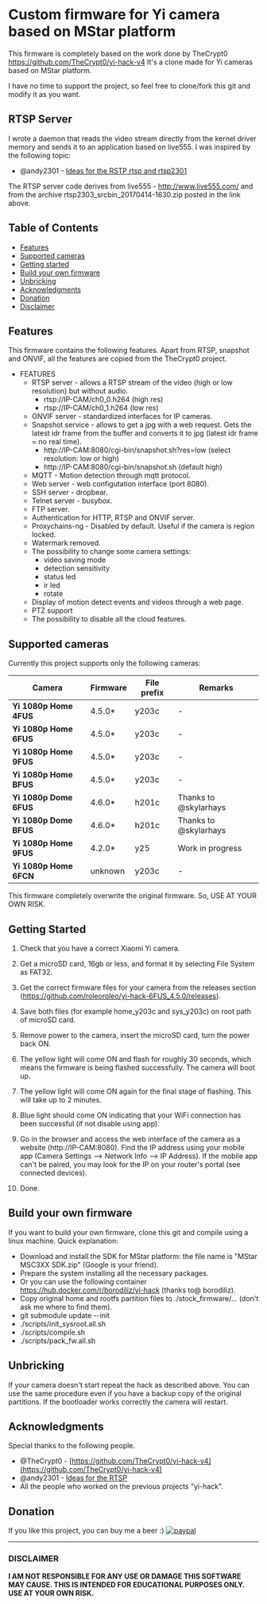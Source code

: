# Custom firmware for Yi camera based on MStar platform

This firmware is completely based on the work done by TheCrypt0
https://github.com/TheCrypt0/yi-hack-v4
It's a clone made for Yi cameras based on MStar platform.

I have no time to support the project, so feel free to clone/fork this git and modify it as you want.

## RTSP Server
I wrote a daemon that reads the video stream directly from the kernel driver memory and sends it to an application based on live555.
I was inspired by the following topic:
- @andy2301 - [Ideas for the RSTP rtsp and rtsp2301](https://github.com/xmflsct/yi-hack-1080p/issues/5#issuecomment-294326131)

The RTSP server code derives from live555 - http://www.live555.com/ and from the archive rtsp2303_srcbin_20170414-1630.zip posted in the link above.

## Table of Contents

- [Features](#features)
- [Supported cameras](#supported-cameras)
- [Getting started](#getting-started)
- [Build your own firmware](#build-your-own-firmware)
- [Unbricking](#unbricking)
- [Acknowledgments](#acknowledgments)
- [Donation](#donation)
- [Disclaimer](#disclaimer)

## Features
This firmware contains the following features.
Apart from RTSP, snapshot and ONVIF, all the features are copied from the TheCrypt0 project.

- FEATURES
  - RTSP server - allows a RTSP stream of the video (high or low resolution) but without audio.
    - rtsp://IP-CAM/ch0_0.h264        (high res)
    - rtsp://IP-CAM/ch0_1.h264        (low res)
  - ONVIF server - standardized interfaces for IP cameras.
  - Snapshot service - allows to get a jpg with a web request.
  Gets the latest idr frame from the buffer and converts it to jpg (latest idr frame = no real time).
    - http://IP-CAM:8080/cgi-bin/snapshot.sh?res=low        (select resolution: low or high)
    - http://IP-CAM:8080/cgi-bin/snapshot.sh        (default high)
  - MQTT - Motion detection through mqtt protocol.
  - Web server - web configutation interface (port 8080).
  - SSH server - dropbear.
  - Telnet server - busybox.
  - FTP server.
  - Authentication for HTTP, RTSP and ONVIF server.
  - Proxychains-ng - Disabled by default. Useful if the camera is region locked.
  - Watermark removed.
  - The possibility to change some camera settings:
    - video saving mode
    - detection sensitivity
    - status led
    - ir led
    - rotate
  - Display of motion detect events and videos through a web page.
  - PTZ support
  - The possibility to disable all the cloud features.

## Supported cameras

Currently this project supports only the following cameras:

| Camera | Firmware | File prefix | Remarks |
| --- | --- | --- | --- |
| **Yi 1080p Home 4FUS** | 4.5.0* | y203c | - |
| **Yi 1080p Home 6FUS** | 4.5.0* | y203c | - |
| **Yi 1080p Home 9FUS** | 4.5.0* | y203c | - |
| **Yi 1080p Home BFUS** | 4.5.0* | y203c | - |
| **Yi 1080p Dome 6FUS** | 4.6.0* | h201c | Thanks to @skylarhays |
| **Yi 1080p Dome BFUS** | 4.6.0* | h201c | Thanks to @skylarhays |
| **Yi 1080p Home 9FUS** | 4.2.0* | y25 | Work in progress |
| **Yi 1080p Home 6FCN** | unknown | y203c | - |

This firmware completely overwrite the original firmware.
So, USE AT YOUR OWN RISK.

## Getting Started
1. Check that you have a correct Xiaomi Yi camera.

2. Get a microSD card, 16gb or less, and format it by selecting File System as FAT32.

3. Get the correct firmware files for your camera from the releases section (https://github.com/roleoroleo/yi-hack-6FUS_4.5.0/releases).

4. Save both files (for example home_y203c and sys_y203c) on root path of microSD card.

5. Remove power to the camera, insert the microSD card, turn the power back ON.

6. The yellow light will come ON and flash for roughly 30 seconds, which means the firmware is being flashed successfully. The camera will boot up.

7. The yellow light will come ON again for the final stage of flashing. This will take up to 2 minutes.

8. Blue light should come ON indicating that your WiFi connection has been successful (if not disable using app).

9. Go in the browser and access the web interface of the camera as a website (http://IP-CAM:8080). Find the IP address using your mobile app (Camera Settings --> Network Info --> IP Address). If the mobile app can't be paired, you may look for the IP on your router's portal (see connected devices).

10. Done.

## Build your own firmware
If you want to build your own firmware, clone this git and compile using a linux machine.
Quick explanation:
- Download and install the SDK for MStar platform: the file name is "MStar MSC3XX SDK.zip" (Google is your friend).
- Prepare the system installing all the necessary packages.
- Or you can use the following container https://hub.docker.com/r/borodiliz/yi-hack (thanks to@ borodiliz).
- Copy original home and rootfs partition files to ./stock_firmware/... (don't ask me where to find them).
- git submodule update --init
- ./scripts/init_sysroot.all.sh
- ./scripts/compile.sh
- ./scripts/pack_fw.all.sh

## Unbricking
If your camera doesn't start repeat the hack as described above.
You can use the same procedure even if you have a backup copy of the original partitions.
If the bootloader works correctly the camera will restart.

## Acknowledgments
Special thanks to the following people.
- @TheCrypt0 - [https://github.com/TheCrypt0/yi-hack-v4](https://github.com/TheCrypt0/yi-hack-v4)
- @andy2301 - [Ideas for the RTSP](https://github.com/xmflsct/yi-hack-1080p/issues/5#issuecomment-298093437)
- All the people who worked on the previous projects "yi-hack".

## Donation
If you like this project, you can buy me a beer :) 
[![paypal](https://www.paypalobjects.com/en_US/i/btn/btn_donateCC_LG.gif)](https://www.paypal.com/cgi-bin/webscr?cmd=_donations&business=JBYXDMR24FW7U&currency_code=EUR&source=url)

---
### DISCLAIMER
**I AM NOT RESPONSIBLE FOR ANY USE OR DAMAGE THIS SOFTWARE MAY CAUSE. THIS IS INTENDED FOR EDUCATIONAL PURPOSES ONLY. USE AT YOUR OWN RISK.**
